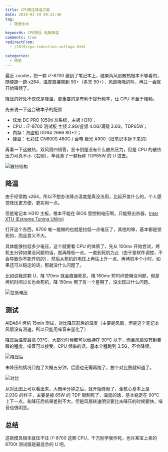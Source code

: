 ```yaml
---
title: CPU降压降温方案
date: 2019-01-19 09:33:46
tag:
  - 随便水水

keywords: CPU降压 电脑降温
comments: true
redirectFrom:
  - /2019/cpu-reduction-voltage.html

categories:
  - 随笔
---
```


最近 zuodie，把一颗 i7-8700 装到了笔记本上，结果两风扇散热根本不够看的，随便跑一跑 x264，温度直接飙到 90+（冬天 90+），风扇嗷嗷的叫，再过一会就开始降频了。

<!-- more -->

降压的好处不仅仅是降温，更重要的是有利于提升频率，让 CPU 不至于降频。

先来说一下这台破本子的配置

- 炫龙 DC PRO 1050ti 准系统，主板 H310；
- CPU：i7-8700 测试版 主频 2.9G/睿频 4.0G/满载 3.6G，TDP65W；
- 内存：海盗船 DDR4 2666 8G\*2；
- 硬盘：七彩虹 CN600S 480G / 台电 极光 A900（旧笔记本拆下来的）

再看一下这散热，双风扇四铜管，显卡倒是没有什么散热压力，但是 CPU 的散热压力可真不小（右侧），毕竟塞了一颗标称 TDP65W 的 U 进去。

![散热结构](https://s2.ax1x.com/2019/01/19/k974u8.jpg)

## 降温

由于经常跑 x264，所以不想办法降点温度是真没法用，比起开盖什么的，个人感觉降压更方便，更实用一点。

但是笔记本 H310 主板，根本不能在 BIOS 里控制电压啊，只能祭出杀器，[Inter XTU (Extreme Tuning Utility)](https://downloadcenter.intel.com/download/24075/Intel-Extreme-Tuning-Utility-Intel-XTU)

打开这个东西，8700 唯一能做的也就是拉低一点电压了，其他的嘛，基本都是锁死的，而且意义不大。

具体能够拉低多少电压，这个就要看 CPU 的体质了，先从 100mv 开始尝试，烤机五分钟如果没问题的话，就再降低一点，一直到死机为止（由于是软件调控，不会导致你不能开机的），然后从死机的电压上再往上升一点，再烤机半个小时，如果还可以稳定的话，那就没什么问题了。

比如说我这颗 U，降 170mv 就会直接死机，降 160mv 短时间使用没问题，但是烤机时间过长也会死机，降 150mv 用了有一个星期了，没出现过什么问题。

![拉低电压](https://s2.ax1x.com/2019/01/19/k9HC59.png)

## 测试

AIDA64 烤机 15min 测试，对比降压前后的温度（主要是风扇，但是这个笔记本风扇没有测速，所以只能用噪音来量化了）

降压后温度最高 93℃，大部分时候都可以维持在 90℃ 以下，而且风扇没有到暴躁的程度，噪音可以接受。CPU 频率的话，基本全程跑到 3.5G，不会降频。

![降压后](https://s2.ax1x.com/2019/01/19/k9bUOK.png)

未降压的情况只跑了大概五分钟，后面也无需再跑了，放个对比图就知道了。

![对比](https://s2.ax1x.com/2019/01/19/k9jhJe.png)

从对比图上可以看出来，大概半分钟之后，就开始降频了，全核心基本上是 2.93G 的样子，主要是被 65W 的 TDP 限制死了，温度的话，基本稳定在 90℃ 上下一点，和降压后结果差别不大，但是风扇转速明显要比未降压的时候要快，噪音也很明显。

## 总结

这款模具根本就压不住 i7-8700 这颗 CPU，千万别学我作死，也许某宝上卖的 8700t 测试版是最适合的 U 吧。

